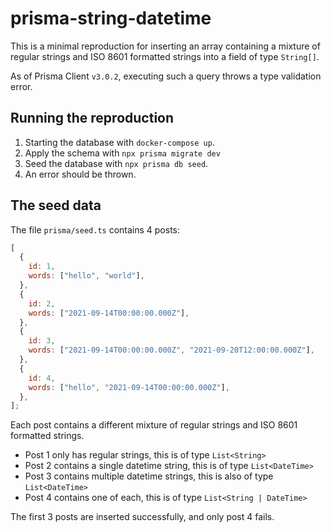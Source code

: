# prisma-string-datetime

This is a minimal reproduction for inserting an array containing a mixture of regular strings and ISO 8601 formatted strings into a field of type `String[]`.

As of Prisma Client `v3.0.2`, executing such a query throws a type validation error.

## Running the reproduction

1. Starting the database with `docker-compose up`.
2. Apply the schema with `npx prisma migrate dev`
3. Seed the database with `npx prisma db seed`.
4. An error should be thrown.

## The seed data

The file `prisma/seed.ts` contains 4 posts:

```js
[
  {
    id: 1,
    words: ["hello", "world"],
  },
  {
    id: 2,
    words: ["2021-09-14T00:00:00.000Z"],
  },
  {
    id: 3,
    words: ["2021-09-14T00:00:00.000Z", "2021-09-20T12:00:00.000Z"],
  },
  {
    id: 4,
    words: ["hello", "2021-09-14T00:00:00.000Z"],
  },
];
```

Each post contains a different mixture of regular strings and ISO 8601 formatted strings.

- Post 1 only has regular strings, this is of type `List<String>`
- Post 2 contains a single datetime string, this is of type `List<DateTime>`
- Post 3 contains multiple datetime strings, this is also of type `List<DateTime>`
- Post 4 contains one of each, this is of type `List<String | DateTime>`

The first 3 posts are inserted successfully, and only post 4 fails.
